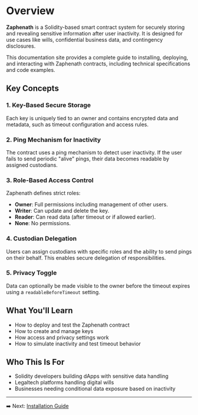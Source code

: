 # Overview

**Zaphenath** is a Solidity-based smart contract system for securely storing and revealing sensitive information after user inactivity. It is designed for use cases like wills, confidential business data, and contingency disclosures.

This documentation site provides a complete guide to installing, deploying, and interacting with Zaphenath contracts, including technical specifications and code examples.

## Key Concepts

### 1. Key-Based Secure Storage

Each key is uniquely tied to an owner and contains encrypted data and metadata, such as timeout configuration and access rules.

### 2. Ping Mechanism for Inactivity

The contract uses a ping mechanism to detect user inactivity. If the user fails to send periodic "alive" pings, their data becomes readable by assigned custodians.

### 3. Role-Based Access Control

Zaphenath defines strict roles:

- **Owner**: Full permissions including management of other users.
- **Writer**: Can update and delete the key.
- **Reader**: Can read data (after timeout or if allowed earlier).
- **None**: No permissions.

### 4. Custodian Delegation

Users can assign custodians with specific roles and the ability to send pings on their behalf. This enables secure delegation of responsibilities.

### 5. Privacy Toggle

Data can optionally be made visible to the owner before the timeout expires using a `readableBeforeTimeout` setting.

## What You'll Learn

- How to deploy and test the Zaphenath contract
- How to create and manage keys
- How access and privacy settings work
- How to simulate inactivity and test timeout behavior

## Who This Is For

- Solidity developers building dApps with sensitive data handling
- Legaltech platforms handling digital wills
- Businesses needing conditional data exposure based on inactivity

---

➡️ Next: [Installation Guide](installation.md)
